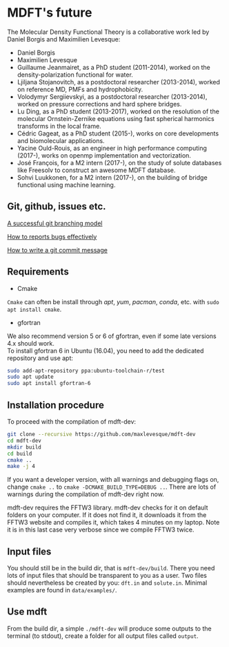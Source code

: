 # MDFT's future

The Molecular Density Functional Theory is a collaborative work led by Daniel Borgis and Maximilien Levesque:

- Daniel Borgis  
- Maximilien Levesque  
- Guillaume Jeanmairet, as a PhD student (2011-2014), worked on the density-polarization functional for water.    
- Ljiljana Stojanovitch, as a postdoctoral researcher (2013-2014), worked on reference MD, PMFs and hydrophobicity.  
- Volodymyr Sergiievskyi, as a postdoctoral researcher (2013-2014), worked on pressure corrections and hard sphere bridges.  
- Lu Ding, as a PhD student (2013-2017), worked on the resolution of the molecular Ornstein-Zernike equations using fast spherical harmonics transforms in the local frame.  
- Cédric Gageat, as a PhD student (2015-), works on core developments and biomolecular applications.  
- Yacine Ould-Rouis, as an engineer in high performance computing (2017-), works on openmp implementation and vectorization.   
- José François, for a M2 intern (2017-), on the study of solute databases like Freesolv to construct an awesome MDFT database.  
- Sohvi Luukkonen, for a M2 intern (2017-), on the building of bridge functional using machine learning.  

## Git, github, issues etc.

[A successful git branching model](http://nvie.com/posts/a-successful-git-branching-model/)

[How to reports bugs effectively](http://www.chiark.greenend.org.uk/~sgtatham/bugs.html)

[How to write a git commit message](http://chris.beams.io/posts/git-commit/)


## Requirements

- Cmake

`Cmake` can often be install through *apt*, *yum*, *pacman*, *conda*, etc.  with `sudo apt install cmake`.

- gfortran

We also recommend version 5 or 6 of gfortran, even if some late versions 4.x should work.  
To install gfortran 6 in Ubuntu (16.04), you need to add the dedicated repository and use apt:  
```sh
sudo add-apt-repository ppa:ubuntu-toolchain-r/test
sudo apt update
sudo apt install gfortran-6
```

## Installation procedure

To proceed with the compilation of mdft-dev:

```sh
git clone --recursive https://github.com/maxlevesque/mdft-dev
cd mdft-dev
mkdir build
cd build
cmake ..
make -j 4
```

If you want a developer version, with all warnings and debugging flags on, change `cmake ..` to `cmake -DCMAKE_BUILD_TYPE=DEBUG ..`.  There are lots of warnings during the compilation of mdft-dev right now.

mdft-dev requires the FFTW3 library. mdft-dev checks for it on default folders on your computer. If it does not find it, it
downloads it from the FFTW3 website and compiles it, which takes 4 minutes on my laptop. Note it is in this last case very verbose since we compile FFTW3 twice.

## Input files

You should still be in the build dir, that is `mdft-dev/build`. There you need lots of input files that should be transparent to you as a user. Two files should nevertheless be created by you: `dft.in` and `solute.in`. Minimal examples are found in  `data/examples/`.  

## Use mdft

From the build dir, a simple `./mdft-dev` will produce some outputs to the terminal (to stdout), create a folder for all output files called `output`.
